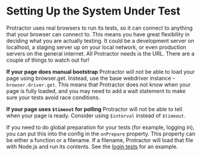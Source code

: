 Setting Up the System Under Test
================================

Protractor uses real browsers to run its tests, so it can connect to anything that your browser can connect to. This means you have great flexibility in deciding what you are actually testing. It could be a development server on localhost, a staging server up on your local network, or even production servers on the general internet. All Protractor needs is the URL.
There are a couple of things to watch out for!

**If your page does manual bootstrap** Protractor will not be able to load your page using browser.get. Instead, use the base webdriver instance - `browser.driver.get`. This means that Protractor does not know when your page is fully loaded, and you may need to add a wait statement to make sure your tests avoid race conditions.

**If your page uses `$timeout` for polling** Protractor will not be able to tell when your page is ready. Consider using `$interval` instead of `$timeout`.

If you need to do global preparation for your tests (for example, logging in), you can put this into the config in the `onPrepare` property. This property can be either a function or a filename. If a filename, Protractor will load that file with Node.js and run its contents. See the [login tests](/spec/login/) for an example.
